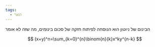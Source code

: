 ```yaml
---
tags:
  - תואר
---
```



הבינום של ניוטון הוא הנוסחה לפיתוח חזקה של סכום בינומים, מה שזה לא אומר 

$$ (x+y)^n=\sum_{k=0}^{n}\binom{n}{k}x^ky^{n-k} $$